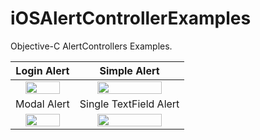 # iOSAlertControllerExamples
Objective-C AlertControllers Examples.

Login Alert             |  Simple Alert
:-------------------------:|:-------------------------:
<img src="https://user-images.githubusercontent.com/4823319/91632495-7328d700-ea24-11ea-9c22-cccaf83f454e.png" width="80%" height="30%">  |  <img src="https://user-images.githubusercontent.com/4823319/91632827-da478b00-ea26-11ea-97f6-23115e4526f6.png" width="80%" height="30%">
 Modal Alert             |  Single TextField Alert
<img src="https://user-images.githubusercontent.com/4823319/91632969-031c5000-ea28-11ea-93c2-cf8b55cb351f.png" width="80%" height="38%">  |  <img src="https://user-images.githubusercontent.com/4823319/91632977-13ccc600-ea28-11ea-966e-5d58a7d912be.png" width="80%" height="38%">
